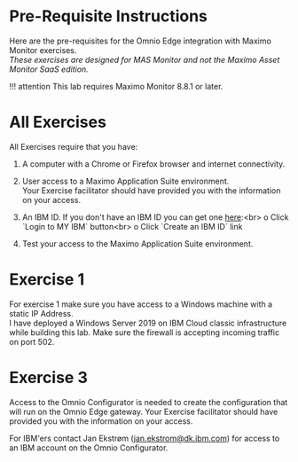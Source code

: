 # Pre-Requisite Instructions

Here are the pre-requisites for the Omnio Edge integration with Maximo Monitor exercises.  
*These exercises are designed for MAS Monitor and not the Maximo Asset Monitor SaaS edition.*

!!! attention
    This lab requires Maximo Monitor 8.8.1 or later.

# All Exercises

All Exercises require that you have:

1.  A computer with a Chrome or Firefox browser and internet connectivity.

2.  User access to a Maximo Application Suite environment.<br>
Your Exercise facilitator should have provided you with the information on your access.

3.  An IBM ID.  If you don't have an IBM ID you can get one [here](https://www.ibm.com/account/reg/signup?):<br>
o Click `Login to MY IBM` button<br>
o Click `Create an IBM ID` link

4.  Test your access to the Maximo Application Suite environment.

# Exercise 1

For exercise 1 make sure you have access to a Windows machine with a static IP Address.</br>
I have deployed a Windows Server 2019 on IBM Cloud classic infrastructure while building this lab.
Make sure the firewall is accepting incoming traffic on port 502.

# Exercise 3

Access to the Omnio Configurator is needed to create the configuration that will run on the Omnio Edge gateway. Your Exercise facilitator should have provided you with the information on your access.

For IBM'ers contact Jan Ekstrøm (jan.ekstrom@dk.ibm.com) for access to an IBM account on the Omnio Configurator.